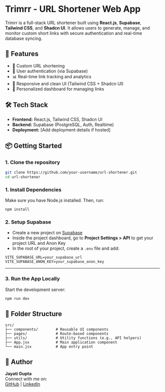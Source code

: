 # Trimrr - URL Shortener Web App

Trimrr is a full-stack URL shortener built using **React.js**, **Supabase**, **Tailwind CSS**, and **Shadcn UI**. It allows users to generate, manage, and monitor custom short links with secure authentication and real-time database syncing.

## 🚀 Features

- 🔗 Custom URL shortening
- 👤 User authentication (via Supabase)
- 📊 Real-time link tracking and analytics
- 🎨 Responsive and clean UI (Tailwind CSS + Shadcn UI)
- 📁 Personalized dashboard for managing links

## 🛠️ Tech Stack

- **Frontend:** React.js, Tailwind CSS, Shadcn UI
- **Backend:** Supabase (PostgreSQL, Auth, Realtime)
- **Deployment:** [Add deployment details if hosted]


## 📦 Getting Started

### 1. Clone the repository
```bash
git clone https://github.com/your-username/url-shortener.git
cd url-shortener
```
### 1. Install Dependencies
Make sure you have Node.js installed. Then, run:
```bash
npm install
```
### 2. Setup Supabase
- Create a new project on [Supabase](https://supabase.com/)
- Inside the project dashboard, go to **Project Settings > API** to get your project URL and Anon Key
- In the root of your project, create a `.env` file and add:
```env
VITE_SUPABASE_URL=your_supabase_url
VITE_SUPABASE_ANON_KEY=your_supabase_anon_key
```

---

### 3. Run the App Locally
Start the development server:
```bash
npm run dev
```

## 🧾 Folder Structure

```
src/
├── components/        # Reusable UI components
├── pages/             # Route-based components
├── utils/             # Utility functions (e.g., API helpers)
├── App.jsx            # Main application component
└── main.jsx           # App entry point
```


## 👤 Author

**Jayati Gupta**  
Connect with me on:  
[GitHub](https://github.com/jayati10) | [LinkedIn](https://www.linkedin.com/in/jayatigupta102/)


